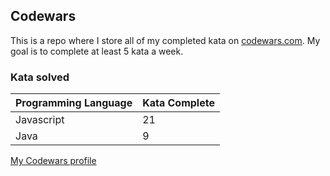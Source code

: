 ## Codewars

This is a repo where I store all of my completed kata on [codewars.com](https://www.codewars.com). My goal is to complete at least 5 kata a week.

### Kata solved



| Programming Language   | Kata Complete  |
|:-------|:-------------|
| Javascript   | 21      |
| Java   | 9  |

[My Codewars profile](https://www.codewars.com/users/torystosse)

